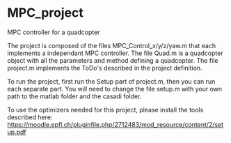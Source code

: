 # MPC_project
MPC controller for a quadcopter

The project is composed of the files MPC_Control_x/y/z/yaw.m that each implements a independant MPC controller.
The file Quad.m is a quadcopter object with all the parameters and method defining a quadcopter.
The file project.m implements the ToDo's described in the project definition.

To run the project, first run the Setup part of project.m, then you can run each separate part. You will need to change the file setup.m with your own path to the matlab folder and the casadi folder.

To use the optimizers needed for this project, please install the tools described here: https://moodle.epfl.ch/pluginfile.php/2712483/mod_resource/content/2/setup.pdf

